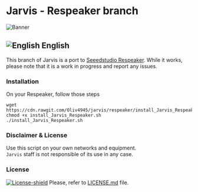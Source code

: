 # Jarvis - Respeaker branch

![Banner]

## ![English][English] English
This branch of Jarvis is a port to [Seeedstudio Respeaker](http://www.seeedstudio.com/blog/2016/09/04/respeaker-turns-any-normal-speaker-into-a-voice-controlled-speaker/). While it works, please note that it is a work in progress and report any issues.

### Installation
On your Respeaker, follow those steps
```
wget https://cdn.rawgit.com/Oliv4945/jarvis/respeaker/install_Jarvis_Respeaker.sh
chmod +x install_Jarvis_Respeaker.sh
./install_Jarvis_Respeaker.sh
```

### Disclaimer & License

Use this script on your own networks and equipment.<br/>
`Jarvis` staff is not responsible of its use in any case.

### License

[![License-shield]](LICENSE.md) Please, refer to [LICENSE.md](https://github.com/alexylem/jarvis/blob/master/LICENSE.md) file.

<!-- Links To Images -->
[Banner]: /imgs/banners/jarvis_banner.png "Simple configurable multi-lang assistant"
[English]: /imgs/flags/us.png "English"
[French]: /imgs/flags/fr.png "French"
<!-- Links To MDs -->
[Changelog File]: CHANGELOG.md
[Contributing File]: CONTRIBUTING.md
[License File]: LICENSE.md
<!-- Badges URLs -->
[Version-shield]: https://img.shields.io/badge/version-17.04.30-blue.svg?style=flat-square&colorA=273133&colorB=0093ee "Latest version"
[License-shield]: https://img.shields.io/badge/license-MIT-blue.svg?style=flat-square&colorA=273133&colorB=bd0000 "MIT"
